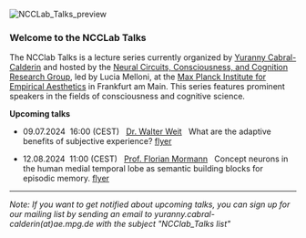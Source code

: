 
![NCCLab_Talks_preview](https://github.com/NCCLabMPI/NCCLab-Talks/assets/154814530/97a5b5ef-93e8-4fbe-97ef-3120e856b0eb)


### Welcome to the NCCLab Talks

The NCClab Talks is a lecture series currently organized by [Yuranny Cabral-Calderin](https://www.yurannycabral-calderin.com/) and hosted by the [Neural Circuits, Consciousness, and Cognition Research Group](https://www.aesthetics.mpg.de/en/research/research-group-neural-circuits-consciousness-and-cognition.html), led by Lucia Melloni, at the [Max Planck Institute for Empirical Aesthetics](https://www.aesthetics.mpg.de/en.html) in Frankfurt am Main. This series features prominent speakers in the fields of consciousness and cognitive science.







**Upcoming talks**


+ 09.07.2024      &nbsp;16:00 (CEST)   &nbsp; [Dr. Walter Weit](https://walterveit.com/about/)          &nbsp; What are the adaptive benefits of subjective experience? [flyer](https://github.com/NCCLabMPI/NCCLab-Talks/blob/main/NCCLab_Talks_flyer_WalterWeit.pdf)



+ 12.08.2024      &nbsp;11:00 (CEST)   &nbsp; [Prof. Florian Mormann](https://www.ukbonn.de/en/epileptology/workgroups/mormann-workgroup-cognitive-und-clinical-neurophysiology/)    &nbsp; Concept neurons in the human medial 
temporal lobe as semantic building blocks for episodic memory. [flyer](https://github.com/NCCLabMPI/NCCLab-Talks/blob/main/NCCLab_Talks_flyer_Florian.pdf)







--------------------------------
_Note: If you want to get notified about upcoming talks, you can sign up for our mailing list by sending an email to 
yuranny.cabral-calderin(at)ae.mpg.de with the subject "NCClab_Talks list"_
